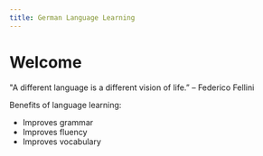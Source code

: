 ```yaml
---
title: German Language Learning
---
```


<h1>Welcome</h1>
<p>"A different language is a different vision of life.”
– Federico Fellini </p>

<p>Benefits of language learning:</p>
<ul>
<li>Improves grammar</li>
<li>Improves fluency</li>
<li>Improves vocabulary&nbsp;</li>
</ul>

